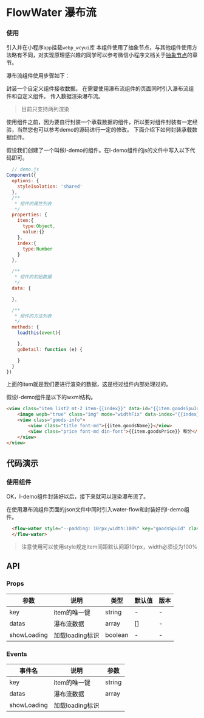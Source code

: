 # FlowWater 瀑布流

### 使用

引入并在小程序`app`挂载`webp_wcyui`库
本组件使用了抽象节点，与其他组件使用方法略有不同，对实现原理感兴趣的同学可以参考微信小程序文档关于[抽象节点](https://developers.weixin.qq.com/miniprogram/dev/framework/custom-component/generics.html)的章节。

瀑布流组件使用步骤如下：

封装一个自定义组件接收数据。
在需要使用瀑布流组件的页面同时引入瀑布流组件和自定义组件。
传入数据渲染瀑布流。
> 目前只支持两列渲染

使用组件之前，因为要自行封装一个承载数据的组件，所以要对组件封装有一定经验，当然您也可以参考demo的源码进行一定的修改。
下面介绍下如何封装承载数据组件。

假设我们创建了一个叫做l-demo的组件。在l-demo组件的js的文件中写入以下代码即可。
```js
  // demo.js
Component({
  options: {
    styleIsolation: 'shared'
  },
  /**
   * 组件的属性列表
   */
  properties: {
    item:{
      type:Object,
      value:{}
    },
    index:{
      type:Number
    }
  },

  /**
   * 组件的初始数据
   */
  data: {

  },

  /**
   * 组件的方法列表
   */
  methods: {
    loadthis(event){

    },
    goDetail: function (e) {

    }
  }
})
```
上面的item就是我们要进行渲染的数据，这是经过组件内部处理过的。

假设l-demo组件是以下的wxml结构。
```html
<view class="item list2 mt-2 item-{{index}}" data-id="{{item.goodsSpuId}}" data-item="{{item.goodsSpuId}}" bind:tap="goDetail">
    <image wepb="true" class="img" mode="widthFix" data-index="{{index}}" binderror="loadthis" bindload="loadthis" src="{{item.goodsImg}}"></image>
    <view class="goods-info">
        <view class="title font-md">{{item.goodsName}}</view>
        <view class="price font-md din-font">{{item.goodsPrice}} 积分</view>
    </view>
</view>
```

## 代码演示

### 使用组件
OK，l-demo组件封装好以后，接下来就可以渲染瀑布流了。

在使用瀑布流组件页面的json文件中同时引入water-flow和封装好的l-demo组件。
```html
  <flow-water style="--padding: 10rpx;width:100%" key="goodsSpuId" class="goods-compont" datas="{{goods}}" showLoading="{{goodsLoading}}" generic:itemcus="l-demo">
  </flow-water>
```
> 注意使用可以使用style规定item间距默认间距10rpx，width必须设为100%
## API

### Props

| 参数 | 说明 | 类型 | 默认值 | 版本 |
| --- | --- | --- | --- | --- |
| key |item的唯一键| string | - | - |
| datas |瀑布流数据| array | [] | - |
| showLoading |加载loading标识| boolean | - | - |

### Events

| 事件名 | 说明 | 参数 |
| --- | --- | --- |
| key |item的唯一键| string |
| datas |瀑布流数据| array |
| showLoading |加载loading标识|



